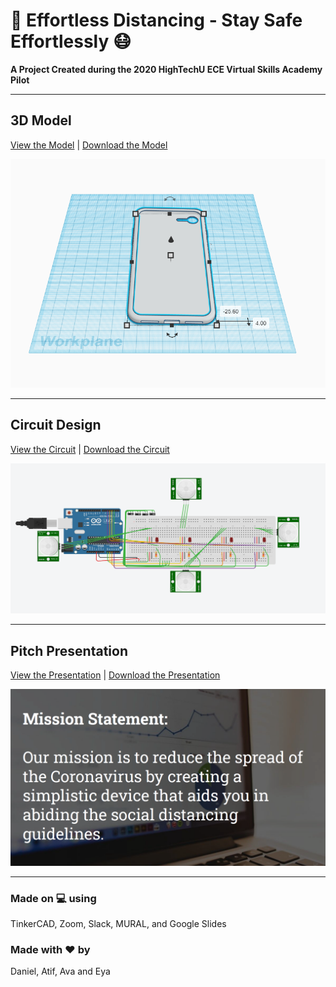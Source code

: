 # :iphone: Effortless Distancing - Stay Safe Effortlessly :mask:

**A Project Created during the 2020 HighTechU ECE Virtual Skills Academy Pilot** 

---

## **3D Model**
[View the Model]() | [Download the Model](/model)

![](/img/model.png)

---

## **Circuit Design**
[View the Circuit]() | [Download the Circuit](/circuit)

![](/img/circuit.png)

---

## **Pitch Presentation**
[View the Presentation](https://github.com/hightechu/hightechu-academy-effortlessdistancing/blob/master/pitch/effortlessdistancing-pitchdeck.pdf) | [Download the Presentation](/pitch)

![](/img/pitch.png)

---

### Made on :computer: using
TinkerCAD, Zoom, Slack, MURAL, and Google Slides

### Made with :heart: by
Daniel, Atif, Ava and Eya

